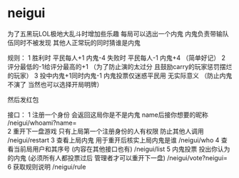 # neigui
为了五黑玩LOL极地大乱斗时增加些乐趣 每局可以选出一个内鬼
内鬼负责带输队伍同时不被发现
其他人正常玩的同时猜谁是内鬼

规则：
1 胜利时 平民每人+1 内鬼-4
  失败时 平民每人-1 内鬼+4 （简单好记）
2 评分最低的-1给评分最高的+1 （为了防止演的太过分 且鼓励carry的玩家惩罚摆烂的玩家）
3 投中内鬼+1同时内鬼-1 内鬼投票仅迷惑平民用 无实际意义 （防止内鬼不演了 当然也可以选择开局明牌）

然后发红包

接口：
1 注册一个身份 会返回这局你是不是内鬼 name后接你想要的昵称
/neigui/whoami?name=   
2 重开下一盘游戏 只有上局第一个注册身份的人有权限 防止其他人调用
/neigui/restart
3 查看上局内鬼 用于重开后核实上局内鬼是谁
/neigui/who
4 查看当前局用户和其序号 (内容在其他接口也有)
/neigui/list
5 内鬼投票 投出你认为的内鬼 (必须所有人都投票过后 管理者才可以重开下一盘)
/neigui/vote?neigui=
6 获取规则说明
/neigui/rule
